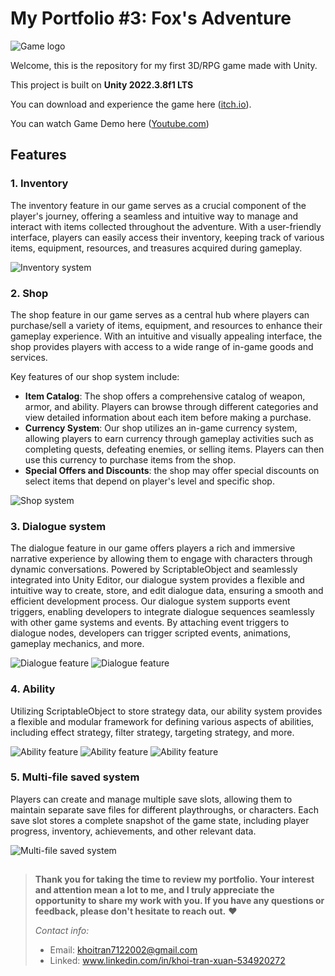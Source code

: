 # My Portfolio #3: Fox's Adventure

![Game logo](/ReadmePictures/GameLogo.png)

Welcome, this is the repository for my first 3D/RPG game made with Unity.

This project is built on **Unity 2022.3.8f1 LTS**

You can download and experience the game here ([itch.io](https://ktfox.itch.io/fox-adventure)).

You can watch Game Demo here ([Youtube.com](https://youtu.be/6SDbkmY0nY0))

## Features
### 1. Inventory
The inventory feature in our game serves as a crucial component of the player's journey, offering a seamless and intuitive way to manage and interact with items collected throughout the adventure. With a user-friendly interface, players can easily access their inventory, keeping track of various items, equipment, resources, and treasures acquired during gameplay.

![Inventory system](/ReadmePictures/InventoryFeature.png)

### 2. Shop
The shop feature in our game serves as a central hub where players can purchase/sell a variety of items, equipment, and resources to enhance their gameplay experience. With an intuitive and visually appealing interface, the shop provides players with access to a wide range of in-game goods and services.

Key features of our shop system include:
* **Item Catalog**: The shop offers a comprehensive catalog of weapon, armor, and ability. Players can browse through different categories and view detailed information about each item before making a purchase.
* **Currency System**: Our shop utilizes an in-game currency system, allowing players to earn currency through gameplay activities such as completing quests, defeating enemies, or selling items. Players can then use this currency to purchase items from the shop.
* **Special Offers and Discounts**: the shop may offer special discounts on select items that depend on player's level and specific shop.
  
![Shop system](/ReadmePictures/ShopFeature.png)

### 3. Dialogue system
The dialogue feature in our game offers players a rich and immersive narrative experience by allowing them to engage with characters through dynamic conversations. Powered by ScriptableObject and seamlessly integrated into Unity Editor, our dialogue system provides a flexible and intuitive way to create, store, and edit dialogue data, ensuring a smooth and efficient development process. Our dialogue system supports event triggers, enabling developers to integrate dialogue sequences seamlessly with other game systems and events. By attaching event triggers to dialogue nodes, developers can trigger scripted events, animations, gameplay mechanics, and more.

![Dialogue feature](/ReadmePictures/DialogueFeature.png)
![Dialogue feature](/ReadmePictures/DialogueFeature1.png)

### 4. Ability
Utilizing ScriptableObject to store strategy data, our ability system provides a flexible and modular framework for defining various aspects of abilities, including effect strategy, filter strategy, targeting strategy, and more.

![Ability feature](/ReadmePictures/AbilitySystem1.png)
![Ability feature](/ReadmePictures/AbilitySystem.png)
![Ability feature](/ReadmePictures/AbilitySystem2.png)

### 5. Multi-file saved system
Players can create and manage multiple save slots, allowing them to maintain separate save files for different playthroughs, or characters. Each save slot stores a complete snapshot of the game state, including player progress, inventory, achievements, and other relevant data.

![Multi-file saved system](/ReadmePictures/MultiSavedFile.png)

##

> **Thank you for taking the time to review my portfolio. Your interest and attention mean a lot to me, and I truly appreciate the opportunity to share my work with you. If you have any questions or feedback, please don't hesitate to reach out.** ❤
> 
> *Contact info:*
> - Email: khoitran7122002@gmail.com
> - Linked: www.linkedin.com/in/khoi-tran-xuan-534920272
